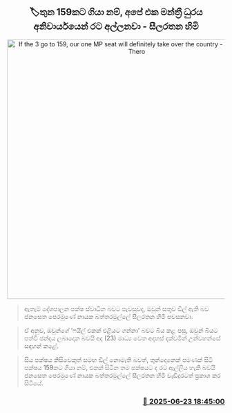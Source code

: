 <p align='center'><b><h2 align='center' title='If the 3 go to 159, our one MP seat will definitely take over the country - Seelarathana Thero'>🏷තුන 159කට ගියා නම්, අපේ එක මන්ත්‍රී ධුරය අනිවාර්යයෙන් රට අල්ලනවා - සීලරතන හිමි</h2></b></p>
<p align='center'><img src='https://helakuru.sgp1.cdn.digitaloceanspaces.com/esana/images/lib/baththaramulle-silarathana-parliment.jpg' width='600' alt='If the 3 go to 159, our one MP seat will definitely take over the country - Seelarathana Thero'></p>

> ඇතැම් දේශපාලන පක්ෂ ස්වාධීන බවට පැවසුවද, ඔවුන් සතුව ඩීල් ඇති බව ජනසෙත පෙරමුණේ නායක බත්තරමුල්ලේ සීලරතන හිමි පවසනවා.

> ඒ අනුව, ඔවුන්ගේ ‘ෆයිල් එකක් එළියට ගන්නා’ බවට බිය කළ පසු, ඔවුන් බියට පත්වී ඡන්දය ලබාදෙන බවයි අද (23) මාධ්‍ය වෙත අදහස් දක්වමින් උන්වහන්සේ සඳහන් කළේ.

> සිය පක්ෂය කිසිවෙකුත් සමඟ ඩීල් නොමැති බවත්, තුන්දෙනෙක් පමණක් සිටි පක්ෂය 159කට ගියා නම්, එකක් සිටින තම පක්ෂයට ද රට ඇල්ලිය හැකි බවයි ජනසෙත පෙරමුණේ නායක බත්තරමුල්ලේ සීලරතන හිමි වැඩිදුරටත් ප්‍රකාශ කර සිටියේ.



<h3 align='right'><a href='https://www.helakuru.lk/esana/p/111268/'>📅 2025-06-23 18:45:00</a></h3>
